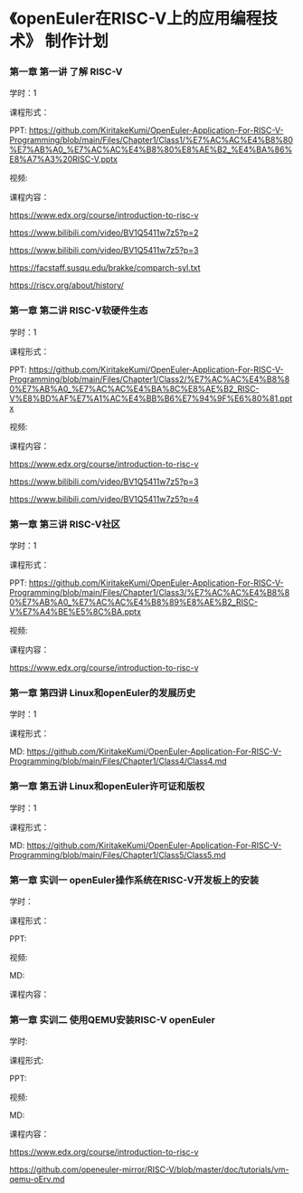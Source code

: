 
# 《openEuler在RISC-V上的应用编程技术》 制作计划

### 第一章 第一讲  了解 RISC-V

学时：1

课程形式：

PPT: https://github.com/KiritakeKumi/OpenEuler-Application-For-RISC-V-Programming/blob/main/Files/Chapter1/Class1/%E7%AC%AC%E4%B8%80%E7%AB%A0_%E7%AC%AC%E4%B8%80%E8%AE%B2_%E4%BA%86%E8%A7%A3%20RISC-V.pptx


视频:


课程内容：

https://www.edx.org/course/introduction-to-risc-v

https://www.bilibili.com/video/BV1Q5411w7z5?p=2

https://www.bilibili.com/video/BV1Q5411w7z5?p=3

https://facstaff.susqu.edu/brakke/comparch-syl.txt

https://riscv.org/about/history/




### 第一章 第二讲  RISC-V软硬件生态
学时：1

课程形式：

PPT: https://github.com/KiritakeKumi/OpenEuler-Application-For-RISC-V-Programming/blob/main/Files/Chapter1/Class2/%E7%AC%AC%E4%B8%80%E7%AB%A0_%E7%AC%AC%E4%BA%8C%E8%AE%B2_RISC-V%E8%BD%AF%E7%A1%AC%E4%BB%B6%E7%94%9F%E6%80%81.pptx


视频:

课程内容：

https://www.edx.org/course/introduction-to-risc-v

https://www.bilibili.com/video/BV1Q5411w7z5?p=3

https://www.bilibili.com/video/BV1Q5411w7z5?p=4


### 第一章 第三讲  RISC-V社区
学时：1

课程形式：

PPT: https://github.com/KiritakeKumi/OpenEuler-Application-For-RISC-V-Programming/blob/main/Files/Chapter1/Class3/%E7%AC%AC%E4%B8%80%E7%AB%A0_%E7%AC%AC%E4%B8%89%E8%AE%B2_RISC-V%E7%A4%BE%E5%8C%BA.pptx


视频:

课程内容：

https://www.edx.org/course/introduction-to-risc-v





### 第一章 第四讲  Linux和openEuler的发展历史
学时：1

课程形式：

MD: https://github.com/KiritakeKumi/OpenEuler-Application-For-RISC-V-Programming/blob/main/Files/Chapter1/Class4/Class4.md



### 第一章 第五讲  Linux和openEuler许可证和版权
学时：1

课程形式：

MD: https://github.com/KiritakeKumi/OpenEuler-Application-For-RISC-V-Programming/blob/main/Files/Chapter1/Class5/Class5.md




### 第一章 实训一  openEuler操作系统在RISC-V开发板上的安装
学时：

课程形式：

PPT:

视频:

MD:

课程内容：


### 第一章 实训二  使用QEMU安装RISC-V openEuler
学时:

课程形式:

PPT:

视频:

MD:

课程内容：

https://www.edx.org/course/introduction-to-risc-v

https://github.com/openeuler-mirror/RISC-V/blob/master/doc/tutorials/vm-qemu-oErv.md